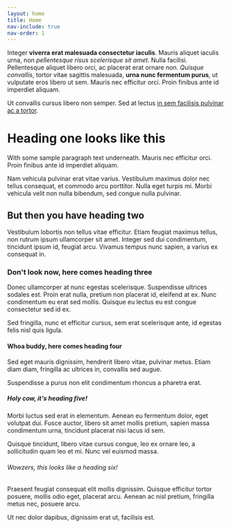 ```yaml
---
layout: home
title: Home
nav-include: true
nav-order: 1
---
```


Integer **viverra erat malesuada consectetur iaculis**. Mauris aliquet iaculis urna, non _pellentesque risus scelerisque sit amet_. Nulla facilisi. Pellentesque aliquet libero orci, ac placerat erat ornare non. _Quisque convallis_, tortor vitae sagittis malesuada, **urna nunc fermentum purus**, ut vulputate eros libero ut sem. Mauris nec efficitur orci. Proin finibus ante id imperdiet aliquam.

Ut convallis cursus libero non semper. Sed at lectus [in sem facilisis pulvinar ac a tortor](http://google.com). 

# Heading one looks like this

With some sample paragraph text underneath. Mauris nec efficitur orci. Proin finibus ante id imperdiet aliquam.

Nam vehicula pulvinar erat vitae varius. Vestibulum maximus dolor nec tellus consequat, et commodo arcu porttitor. Nulla eget turpis mi. Morbi vehicula velit non nulla bibendum, sed congue nulla pulvinar.

## But then you have heading two

Vestibulum lobortis non tellus vitae efficitur. Etiam feugiat maximus tellus, non rutrum ipsum ullamcorper sit amet. Integer sed dui condimentum, tincidunt ipsum id, feugiat arcu. Vivamus tempus nunc sapien, a varius ex consequat in.

### Don't look now, here comes heading three

Donec ullamcorper at nunc egestas scelerisque. Suspendisse ultrices sodales est. Proin erat nulla, pretium non placerat id, eleifend at ex. Nunc condimentum eu erat sed mollis. Quisque eu lectus eu est congue consectetur sed id ex.

Sed fringilla, nunc et efficitur cursus, sem erat scelerisque ante, id egestas felis nisl quis ligula.

#### Whoa buddy, here comes heading four

Sed eget mauris dignissim, hendrerit libero vitae, pulvinar metus. Etiam diam diam, fringilla ac ultrices in, convallis sed augue.

Suspendisse a purus non elit condimentum rhoncus a pharetra erat.

##### Holy cow, it's heading five!

Morbi luctus sed erat in elementum. Aenean eu fermentum dolor, eget volutpat dui. Fusce auctor, libero sit amet mollis pretium, sapien massa condimentum urna, tincidunt placerat nisi lacus id sem. 

Quisque tincidunt, libero vitae cursus congue, leo ex ornare leo, a sollicitudin quam leo et mi. Nunc vel euismod massa.

###### Wowzers, this looks like a heading six!

Praesent feugiat consequat elit mollis dignissim. Quisque efficitur tortor posuere, mollis odio eget, placerat arcu. Aenean ac nisl pretium, fringilla metus nec, posuere arcu. 

Ut nec dolor dapibus, dignissim erat ut, facilisis est.  
    